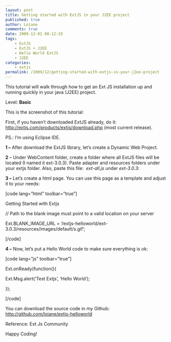 ```yaml
---
layout: post
title: Getting started with ExtJS in your J2EE project
published: true
author: Loiane
comments: true
date: 2009-12-01 08:12:33
tags:
    - ExtJS
    - ExtJS + J2EE
    - Hello World ExtJS
    - J2EE
categories:
    - extjs
permalink: /2009/12/getting-started-with-extjs-in-your-j2ee-project
---
```

This tutorial will walk through how to get an Ext JS installation up and running quickly in your java (J2EE) project.

Level: **Basic**

This is the screenshot of this tutorial:



First, if you haven&#8217;t downloaded ExtJS already, do it: http://extjs.com/products/extjs/download.php (most current release).

PS.: I&#8217;m using Eclipse IDE.

**1 &#8211;** After download the ExtJS library, let&#8217;s create a Dynamic Web Project.

**2** &#8211; Under WebContent folder, create a folder where all ExtJS files will be located (I named it ext-3.0.3). Paste adapter and resources folders under your extjs folder. Also, paste this file:  _ext-all.js_ under _ext-3.0.3_:



**3 &#8211;** Let&#8217;s create a html page. You can use this page as a template and adjust it to your needs:

[code lang=&#8221;html&#8221; toolbar=&#8221;true&#8221;]
  

  

  



  	  

	  





	  



	  






Getting Started with Extjs


  	  

  	  




// Path to the blank image must point to a valid location on your server
	  
Ext.BLANK\_IMAGE\_URL = &#8216;/extjs-helloworld/ext-3.0.3/resources/images/default/s.gif&#8217;;




  



  

  
[/code]

**4 &#8211;** Now, let&#8217;s put a Hello World code to make sure everything is ok:

[code lang=&#8221;js&#8221; toolbar=&#8221;true&#8221;]
	  
Ext.onReady(function(){
		  
Ext.Msg.alert(&#8216;Test Extjs&#8217;, &#8216;Hello World&#8217;);
	  
});
  
[/code]

You can download the source code in my Github:  http://github.com/loiane/extjs-helloworld

Reference: Ext Js Community

Happy Coding!